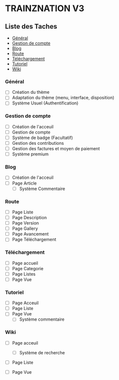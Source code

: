 # TRAINZNATION V3

## Liste des Taches

- [Général](#general)
- [Gestion de compte](#account)
- [Blog](#blog)
- [Route](#route)
- [Téléchargement](#download)
- [Tutoriel](#tutoriel)
- [Wiki](#wiki)

### Général <a id='general'></a>

- [ ] Création du thème
- [ ] Adaptation du thème (menu, interface, disposition)
- [ ] Système Usuel (Authentification)

### Gestion de compte <a id='account'></a>

- [ ] Création de l'acceuil
- [ ] Gestion de compte
- [ ] Système de badge (Facultatif)
- [ ] Gestion des contributions
- [ ] Gestion des factures et moyen de paiement
- [ ] Système premium

### Blog <a id='blog'></a>

- [ ] Création de l'acceuil
- [ ] Page Article
    - [ ] Système Commentaire
    
### Route <a id='route'></a>

- [ ] Page Liste   
- [ ] Page Description   
- [ ] Page Version   
- [ ] Page Gallery  
- [ ] Page Avancement  
- [ ] Page Téléchargement

### Téléchargement <a id='download'></a>

- [ ] Page accueil
- [ ] Page Categorie
- [ ] Page Listes
- [ ] Page Vue

### Tutoriel <a id='tutoriel'></a>

- [ ] Page Acceuil
- [ ] Page Liste
- [ ] Page Vue
    - [ ] Système commentaire
    
### Wiki <a id='wiki'></a>

- [ ] Page acceuil
    - [ ] Système de recherche
- [ ] Page Liste        
- [ ] Page Vue        

  
